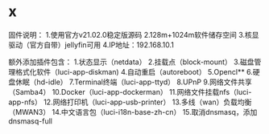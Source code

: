 # x

固件说明：
       1.使用官方v21.02.0稳定版源码
       2.128m+1024m软件储存空间
       3.核显驱动（官方自带）jellyfin可用
       4.IP地址：192.168.10.1
       
额外添加插件包含：
       1.状态显示（netdata）
       2.挂载点（block-mount）
       3.磁盘管理格式化软件（luci-app-diskman)
       4.自动重启（autoreboot）
       5.Opencl**
       6.硬盘休眠（hd-idle）
       7.Terminal终端（luci-app-ttyd）
       8.UPnP
       9.网络文件共享（Samba4）
       10.Docker（luci-app-dockerman）
       11.网络文件挂载nfs（luci-app-nfs）
       12.网络打印机（luci-app-usb-printer）
       13.多线（wan）负载均衡（MWAN3）
       14.中文语言包（luci-i18n-base-zh-cn）
       15.取消dnsmasq，添加dnsmasq-full

   
